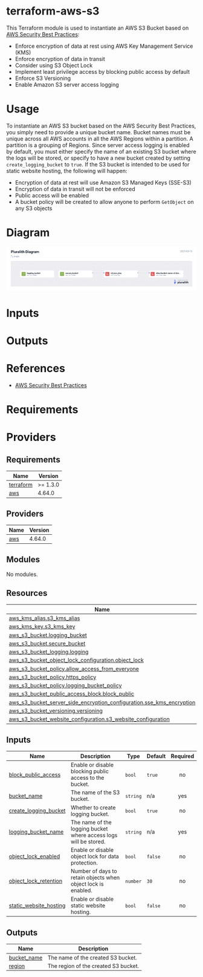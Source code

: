# terraform-aws-s3 
This Terraform module is used to instantiate an AWS S3 Bucket based on [AWS Security Best Practices](https://docs.aws.amazon.com/AmazonS3/latest/userguide/security-best-practices.html):
* Enforce encryption of data at rest using AWS Key Management Service (KMS)
* Enforce encryption of data in transit
* Consider using S3 Object Lock
* Implement least privilege access by blocking public access by default
* Enforce S3 Versioning
* Enable Amazon S3 server access logging

# Usage
To instantiate an AWS S3 bucket based on the AWS Security Best Practices, you simply need to provide a unique bucket name.  Bucket names must be unique across all AWS accounts in all the AWS Regions within a partition. A partition is a grouping of Regions. Since server access logging is enabled by default, you must either specify the name of an existing S3 bucket where the logs will be stored, or specify to have a new bucket created by setting `create_logging_bucket` to `true`.  If the S3 bucket is intended to be used for static website hosting, the following will happen:
- Encryption of data at rest will use Amazon S3 Managed Keys (SSE-S3)
- Encryption of data in transit will not be enforced
- Public access will be enabled
- A bucket policy will be created to allow anyone to perform `GetObject` on any S3 objects

# Diagram
![Diagram](./diagram.png)


# Inputs
<!-- BEGINNING OF PRE-COMMIT-TERRAFORM DOCS HOOK -->
<!-- END OF PRE-COMMIT-TERRAFORM DOCS HOOK -->

# Outputs
<!-- BEGINNING OF PRE-COMMIT-TERRAFORM DOCS HOOK -->
<!-- END OF PRE-COMMIT-TERRAFORM DOCS HOOK -->

# References
- [AWS Security Best Practices](https://docs.aws.amazon.com/AmazonS3/latest/userguide/security-best-practices.html)

# Requirements
<!-- BEGINNING OF PRE-COMMIT-TERRAFORM DOCS HOOK -->
<!-- END OF PRE-COMMIT-TERRAFORM DOCS HOOK -->

# Providers
<!-- BEGINNING OF PRE-COMMIT-TERRAFORM DOCS HOOK -->
<!-- END OF PRE-COMMIT-TERRAFORM DOCS HOOK -->
<!-- BEGIN_TF_DOCS -->
## Requirements

| Name | Version |
|------|---------|
| <a name="requirement_terraform"></a> [terraform](#requirement\_terraform) | >= 1.3.0 |
| <a name="requirement_aws"></a> [aws](#requirement\_aws) | 4.64.0 |

## Providers

| Name | Version |
|------|---------|
| <a name="provider_aws"></a> [aws](#provider\_aws) | 4.64.0 |

## Modules

No modules.

## Resources

| Name | Type |
|------|------|
| [aws_kms_alias.s3_kms_alias](https://registry.terraform.io/providers/hashicorp/aws/4.64.0/docs/resources/kms_alias) | resource |
| [aws_kms_key.s3_kms_key](https://registry.terraform.io/providers/hashicorp/aws/4.64.0/docs/resources/kms_key) | resource |
| [aws_s3_bucket.logging_bucket](https://registry.terraform.io/providers/hashicorp/aws/4.64.0/docs/resources/s3_bucket) | resource |
| [aws_s3_bucket.secure_bucket](https://registry.terraform.io/providers/hashicorp/aws/4.64.0/docs/resources/s3_bucket) | resource |
| [aws_s3_bucket_logging.logging](https://registry.terraform.io/providers/hashicorp/aws/4.64.0/docs/resources/s3_bucket_logging) | resource |
| [aws_s3_bucket_object_lock_configuration.object_lock](https://registry.terraform.io/providers/hashicorp/aws/4.64.0/docs/resources/s3_bucket_object_lock_configuration) | resource |
| [aws_s3_bucket_policy.allow_access_from_everyone](https://registry.terraform.io/providers/hashicorp/aws/4.64.0/docs/resources/s3_bucket_policy) | resource |
| [aws_s3_bucket_policy.https_policy](https://registry.terraform.io/providers/hashicorp/aws/4.64.0/docs/resources/s3_bucket_policy) | resource |
| [aws_s3_bucket_policy.logging_bucket_policy](https://registry.terraform.io/providers/hashicorp/aws/4.64.0/docs/resources/s3_bucket_policy) | resource |
| [aws_s3_bucket_public_access_block.block_public](https://registry.terraform.io/providers/hashicorp/aws/4.64.0/docs/resources/s3_bucket_public_access_block) | resource |
| [aws_s3_bucket_server_side_encryption_configuration.sse_kms_encryption](https://registry.terraform.io/providers/hashicorp/aws/4.64.0/docs/resources/s3_bucket_server_side_encryption_configuration) | resource |
| [aws_s3_bucket_versioning.versioning](https://registry.terraform.io/providers/hashicorp/aws/4.64.0/docs/resources/s3_bucket_versioning) | resource |
| [aws_s3_bucket_website_configuration.s3_website_configuration](https://registry.terraform.io/providers/hashicorp/aws/4.64.0/docs/resources/s3_bucket_website_configuration) | resource |

## Inputs

| Name | Description | Type | Default | Required |
|------|-------------|------|---------|:--------:|
| <a name="input_block_public_access"></a> [block\_public\_access](#input\_block\_public\_access) | Enable or disable blocking public access to the bucket. | `bool` | `true` | no |
| <a name="input_bucket_name"></a> [bucket\_name](#input\_bucket\_name) | The name of the S3 bucket. | `string` | n/a | yes |
| <a name="input_create_logging_bucket"></a> [create\_logging\_bucket](#input\_create\_logging\_bucket) | Whether to create logging bucket. | `bool` | `true` | no |
| <a name="input_logging_bucket_name"></a> [logging\_bucket\_name](#input\_logging\_bucket\_name) | The name of the logging bucket where access logs will be stored. | `string` | n/a | yes |
| <a name="input_object_lock_enabled"></a> [object\_lock\_enabled](#input\_object\_lock\_enabled) | Enable or disable object lock for data protection. | `bool` | `false` | no |
| <a name="input_object_lock_retention"></a> [object\_lock\_retention](#input\_object\_lock\_retention) | Number of days to retain objects when object lock is enabled. | `number` | `30` | no |
| <a name="input_static_website_hosting"></a> [static\_website\_hosting](#input\_static\_website\_hosting) | Enable or disable static website hosting. | `bool` | `false` | no |

## Outputs

| Name | Description |
|------|-------------|
| <a name="output_bucket_name"></a> [bucket\_name](#output\_bucket\_name) | The name of the created S3 bucket. |
| <a name="output_region"></a> [region](#output\_region) | The region of the created S3 bucket. |
<!-- END_TF_DOCS -->